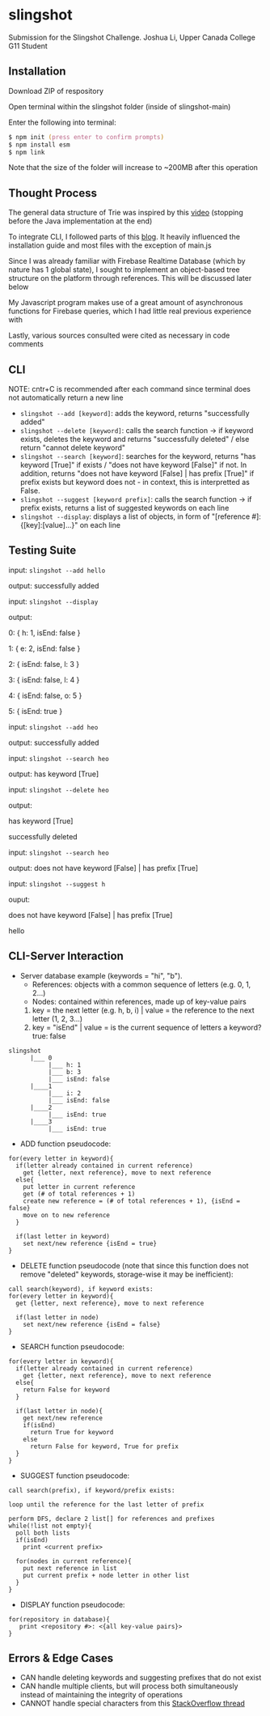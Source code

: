 # slingshot
Submission for the Slingshot Challenge. Joshua Li, Upper Canada College G11 Student


## Installation

Download ZIP of respository

Open terminal within the slingshot folder (inside of slingshot-main)

Enter the following into terminal:
```zsh
$ npm init (press enter to confirm prompts)
$ npm install esm
$ npm link
```
Note that the size of the folder will increase to ~200MB after this operation

## Thought Process

The general data structure of Trie was inspired by this [video](https://www.youtube.com/watch?v=AXjmTQ8LEoI) (stopping before the Java implementation at the end)

To integrate CLI, I followed parts of this [blog](https://www.twilio.com/blog/how-to-build-a-cli-with-node-js). It heavily influenced the installation guide and most files with the exception of main.js

Since I was already familiar with Firebase Realtime Database (which by nature has 1 global state), I sought to implement an object-based tree structure on the platform through references. This will be discussed later below

My Javascript program makes use of a great amount of asynchronous functions for Firebase queries, which I had little real previous experience with

Lastly, various sources consulted were cited as necessary in code comments

## CLI

NOTE: cntr+C is recommended after each command since terminal does not automatically return a new line

- ```slingshot --add [keyword]```: adds the keyword, returns "successfully added"
- ```slingshot --delete [keyword]```: calls the search function -> if keyword exists, deletes the keyword and returns "successfully deleted" / else return "cannot delete keyword"
- ```slingshot --search [keyword]```: searches for the keyword, returns "has keyword [True]" if exists / "does not have keyword [False]" if not. In addition, returns "does not have keyword [False] | has prefix [True]" if prefix exists but keyword does not - in context, this is interpretted as False.
- ```slingshot --suggest [keyword prefix]```: calls the search function -> if prefix exists, returns a list of suggested keywords on each line
- ```slingshot --display```: displays a list of objects, in form of "[reference #]: {[key]:[value]...}" on each line

## Testing Suite
input: ```slingshot --add hello```

output: successfully added

input: ```slingshot --display```

output:

   0: { h: 1, isEnd: false }

   1: { e: 2, isEnd: false }

   2: { isEnd: false, l: 3 }

   3: { isEnd: false, l: 4 }

   4: { isEnd: false, o: 5 }

   5: { isEnd: true }

input: ```slingshot --add heo```

output: successfully added

input: ```slingshot --search heo```

output: has keyword [True]

input: ```slingshot --delete heo```

output:

   has keyword [True]

   successfully deleted

input: ```slingshot --search heo```

output: does not have keyword [False] | has prefix [True]

input: ```slingshot --suggest h```

ouput:

   does not have keyword [False] | has prefix [True]

   hello

## CLI-Server Interaction

- Server database example (keywords = "hi", "b"). 
   - References: objects with a common sequence of letters (e.g. 0, 1, 2...)
   - Nodes: contained within references, made up of key-value pairs
    1) key = the next letter (e.g. h, b, i) | value = the reference to the next letter (1, 2, 3...)
    2) key = "isEnd" | value = is the current sequence of letters a keyword? true: false
```
slingshot
      |___ 0
           |___ h: 1
           |___ b: 3
           |___ isEnd: false
      |____1
           |___ i: 2
           |___ isEnd: false
      |____2
           |___ isEnd: true
      |____3
           |___ isEnd: true
```

- ADD function pseudocode:
```
for(every letter in keyword){
  if(letter already contained in current reference)
    get {letter, next reference}, move to next reference
  else{
    put letter in current reference
    get (# of total references + 1)
    create new reference = (# of total references + 1), {isEnd = false}
    move on to new reference
  }
  
  if(last letter in keyword)
    set next/new reference {isEnd = true}
}
```
- DELETE function pseudocode (note that since this function does not remove "deleted" keywords, storage-wise it may be inefficient):
```
call search(keyword), if keyword exists:
for(every letter in keyword){
  get {letter, next reference}, move to next reference
  
  if(last letter in node)
    set next/new reference {isEnd = false}
}
```
- SEARCH function pseudocode:
```
for(every letter in keyword){
  if(letter already contained in current reference)
    get {letter, next reference}, move to next reference
  else{
    return False for keyword
  }
  
  if(last letter in node){
    get next/new reference
    if(isEnd)
      return True for keyword
    else
      return False for keyword, True for prefix
  }
}
```
- SUGGEST function pseudocode:
```
call search(prefix), if keyword/prefix exists:

loop until the reference for the last letter of prefix

perform DFS, declare 2 list[] for references and prefixes
while(!list not empty){
  poll both lists
  if(isEnd)
    print <current prefix>
    
  for(nodes in current reference){
    put next reference in list
    put current prefix + node letter in other list
  }
}
```
- DISPLAY function pseudocode:
```
for(repository in database){
   print <repository #>: <{all key-value pairs}>
}
```
## Errors & Edge Cases

- CAN handle deleting keywords and suggesting prefixes that do not exist
- CAN handle multiple clients, but will process both simultaneously instead of maintaining the integrity of operations
- CANNOT handle special characters from this [StackOverflow thread](https://stackoverflow.com/questions/19132867/adding-firebase-data-dots-and-forward-slashes)
